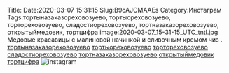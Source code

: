 Title:
Date:2020-03-07 15:31:15
Slug:B9cAJCMAAEs
Category:Инстаграм
Tags:тортыназаказореховозуево, тортыореховозуево, тортореховозуево, сладостиореховозуево, тортназаказореховозуево, открытыймедовик, тортцифра
image:2020-03-07_15-31-15_UTC_tntl.jpg
Медовые красавицы с малиновой начинкой и сливочным кремом чиз .
[тортыназаказореховозуево]({tag}тортыназаказореховозуево) [тортыореховозуево]({tag}тортыореховозуево) [тортореховозуево]({tag}тортореховозуево) [сладостиореховозуево]({tag}сладостиореховозуево) [тортназаказореховозуево]({tag}тортназаказореховозуево) [открытыймедовик]({tag}открытыймедовик) [тортцифра]({tag}тортцифра)
![instagram]({attach}images/2020-03-07_15-31-15_UTC.jpg)
